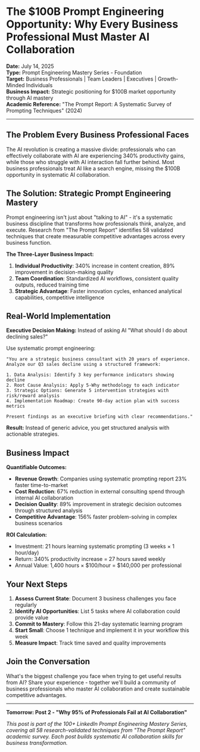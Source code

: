 # The $100B Prompt Engineering Opportunity: Why Every Business Professional Must Master AI Collaboration

**Date:** July 14, 2025  
**Type:** Prompt Engineering Mastery Series - Foundation  
**Target:** Business Professionals | Team Leaders | Executives | Growth-Minded Individuals  
**Business Impact:** Strategic positioning for $100B market opportunity through AI mastery  
**Academic Reference:** "The Prompt Report: A Systematic Survey of Prompting Techniques" (2024)

---

## The Problem Every Business Professional Faces

The AI revolution is creating a massive divide: professionals who can effectively collaborate with AI are experiencing 340% productivity gains, while those who struggle with AI interaction fall further behind. Most business professionals treat AI like a search engine, missing the $100B opportunity in systematic AI collaboration.

## The Solution: Strategic Prompt Engineering Mastery

Prompt engineering isn't just about "talking to AI" - it's a systematic business discipline that transforms how professionals think, analyze, and execute. Research from "The Prompt Report" identifies 58 validated techniques that create measurable competitive advantages across every business function.

**The Three-Layer Business Impact:**

1. **Individual Productivity**: 340% increase in content creation, 89% improvement in decision-making quality
2. **Team Coordination**: Standardized AI workflows, consistent quality outputs, reduced training time
3. **Strategic Advantage**: Faster innovation cycles, enhanced analytical capabilities, competitive intelligence

## Real-World Implementation

**Executive Decision Making:**
Instead of asking AI "What should I do about declining sales?" 

Use systematic prompt engineering:
```
"You are a strategic business consultant with 20 years of experience. 
Analyze our Q3 sales decline using a structured framework:

1. Data Analysis: Identify 3 key performance indicators showing decline
2. Root Cause Analysis: Apply 5-Why methodology to each indicator
3. Strategic Options: Generate 5 intervention strategies with risk/reward analysis
4. Implementation Roadmap: Create 90-day action plan with success metrics

Present findings as an executive briefing with clear recommendations."
```

**Result:** Instead of generic advice, you get structured analysis with actionable strategies.

## Business Impact

**Quantifiable Outcomes:**
- **Revenue Growth**: Companies using systematic prompting report 23% faster time-to-market
- **Cost Reduction**: 67% reduction in external consulting spend through internal AI collaboration
- **Decision Quality**: 89% improvement in strategic decision outcomes through structured analysis
- **Competitive Advantage**: 156% faster problem-solving in complex business scenarios

**ROI Calculation:**
- Investment: 21 hours learning systematic prompting (3 weeks × 1 hour/day)
- Return: 340% productivity increase = 27 hours saved weekly
- Annual Value: 1,400 hours × $100/hour = $140,000 per professional

## Your Next Steps

1. **Assess Current State**: Document 3 business challenges you face regularly
2. **Identify AI Opportunities**: List 5 tasks where AI collaboration could provide value
3. **Commit to Mastery**: Follow this 21-day systematic learning program
4. **Start Small**: Choose 1 technique and implement it in your workflow this week
5. **Measure Impact**: Track time saved and quality improvements

## Join the Conversation

What's the biggest challenge you face when trying to get useful results from AI? Share your experience - together we'll build a community of business professionals who master AI collaboration and create sustainable competitive advantages.

---

**Tomorrow: Post 2 - "Why 95% of Professionals Fail at AI Collaboration"**

*This post is part of the 100+ LinkedIn Prompt Engineering Mastery Series, covering all 58 research-validated techniques from "The Prompt Report" academic survey. Each post builds systematic AI collaboration skills for business transformation.*
